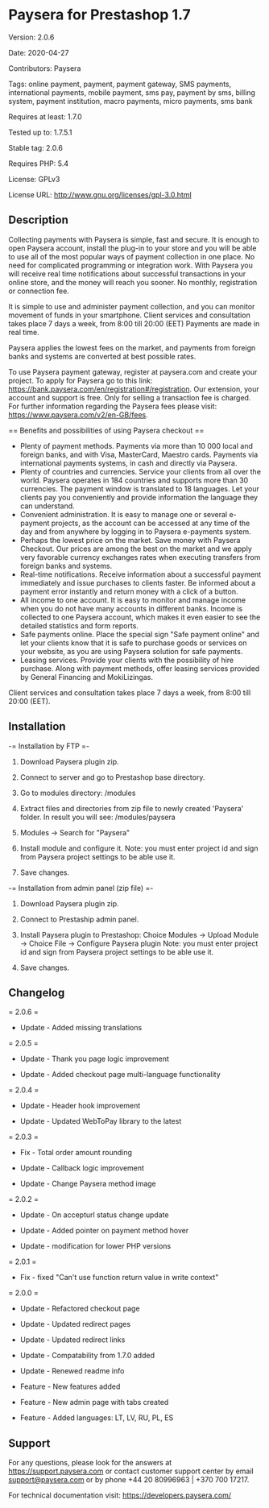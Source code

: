 Paysera for Prestashop 1.7
==========================

Version: 2.0.6

Date: 2020-04-27

Contributors: Paysera

Tags: online payment, payment, payment gateway, SMS payments, international payments, mobile payment, sms pay, payment by sms, billing system, payment institution, macro payments, micro payments, sms bank

Requires at least: 1.7.0

Tested up to: 1.7.5.1

Stable tag: 2.0.6

Requires PHP: 5.4

License: GPLv3

License URL: http://www.gnu.org/licenses/gpl-3.0.html

Description
-----------

Collecting payments with Paysera is simple, fast and secure. It is enough to open Paysera account, install the plug-in 
to your store and you will be able to use all of the most popular ways of payment collection in one place.
No need for complicated programming or integration work. With Paysera you will receive real time notifications 
about successful transactions in your online store, and the money will reach you sooner. No monthly, registration 
or connection fee.

It is simple to use and administer payment collection, and you can monitor movement of funds in your smartphone.
Client services and consultation takes place 7 days a week, from 8:00 till 20:00 (EET)
Payments are made in real time.

Paysera applies the lowest fees on the market, and payments from foreign banks and systems are converted 
at best possible rates.

To use Paysera payment gateway, register at paysera.com and create your project. To apply for Paysera go to this link: 
https://bank.paysera.com/en/registration#/registration. Our extension, your account and support is free. 
Only for selling a transaction fee is charged. For further information regarding the Paysera fees please visit: 
https://www.paysera.com/v2/en-GB/fees. 

== Benefits and possibilities of using Paysera checkout ==

 - Plenty of payment methods. Payments via more than 10 000 local and foreign banks, and with Visa, MasterCard, 
 Maestro cards. Payments via international payments systems, in cash and directly via Paysera.
 - Plenty of countries and currencies. Service your clients from all over the world. Paysera operates in 184 
 countries and supports more than 30 currencies. The payment window is translated to 18 languages. Let your clients 
 pay you conveniently and provide information the language they can understand.
 - Convenient administration. It is easy to manage one or several e-payment projects, as the account can be accessed 
 at any time of the day and from anywhere by logging in to Paysera e-payments system. 
 - Perhaps the lowest price on the market. Save money with Paysera Checkout. Our prices are among the best on the 
 market and we apply very favorable currency exchanges rates when executing transfers from foreign banks and systems.
 - Real-time notifications. Receive information about a successful payment immediately and issue purchases to 
 clients faster. Be informed about a payment error instantly and return money with a click of a button.
 - All income to one account. It is easy to monitor and manage income when you do not have many accounts in 
 different banks. Income is collected to one Paysera account, which makes it even easier to see 
 the detailed statistics and form reports.
 - Safe payments online. Place the special sign "Safe payment online" and let your clients know that it is safe 
 to purchase goods or services on your website, as you are using Paysera solution for safe payments.
 - Leasing services. Provide your clients with the possibility of hire purchase. Along with payment methods, offer 
 leasing services provided by General Financing and MokiLizingas.
 
 Client services and consultation takes place 7 days a week, from 8:00 till 20:00 (EET).


Installation
------------

-= Installation by FTP =-

1. Download Paysera plugin zip.

2. Connect to server and go to Prestashop base directory.

3. Go to modules directory:
     /modules

4. Extract files and directories from zip file to newly created 'Paysera' folder.
   In result you will see:
     /modules/paysera

5. Modules -> Search for "Paysera" 

6. Install module and configure it.
   Note: you must enter project id and sign from Paysera project settings to be able use it.

7. Save changes.

-= Installation from admin panel (zip file) =-

1. Download Paysera plugin zip.

2. Connect to Prestaship admin panel.

3. Install Paysera plugin to Prestashop:
    Choice Modules -> Upload Module -> Choice File -> Configure Paysera plugin
   Note: you must enter project id and sign from Paysera project settings to be able use it.

5. Save changes.

Changelog
---------
= 2.0.6 =

* Update - Added missing translations
 
= 2.0.5 =

* Update - Thank you page logic improvement
 
* Update - Added checkout page multi-language functionality

= 2.0.4 =

* Update - Header hook improvement

* Update - Updated WebToPay library to the latest

= 2.0.3 =

* Fix - Total order amount rounding

* Update - Callback logic improvement

* Update - Change Paysera method image

= 2.0.2 =

* Update - On accepturl status change update

* Update - Added pointer on payment method hover

* Update - modification for lower PHP versions

= 2.0.1 =

* Fix - fixed "Can't use function return value in write context"

= 2.0.0 =

* Update - Refactored checkout page

* Update - Updated redirect pages

* Update - Updated redirect links

* Update - Compatability from 1.7.0 added

* Update - Renewed readme info

* Feature - New features added

* Feature - New admin page with tabs created

* Feature - Added languages: LT, LV, RU, PL, ES

Support
-------

For any questions, please look for the answers at https://support.paysera.com or contact customer support center 
by email  support@paysera.com or by phone +44 20 80996963 | +370 700 17217.

For technical documentation visit: https://developers.paysera.com/
